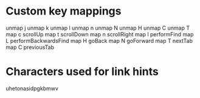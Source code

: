 Custom key mappings
===================

unmap j
unmap k
unmap l
unmap n
unmap N
unmap H
unmap C
unmap T
map c scrollUp
map t scrollDown
map n scrollRight
map l performFind
map L performBackwardsFind
map H goBack
map N goForward
map T nextTab
map C previousTab

Characters used for link hints
==============================

uhetonasidpgkbmwv
